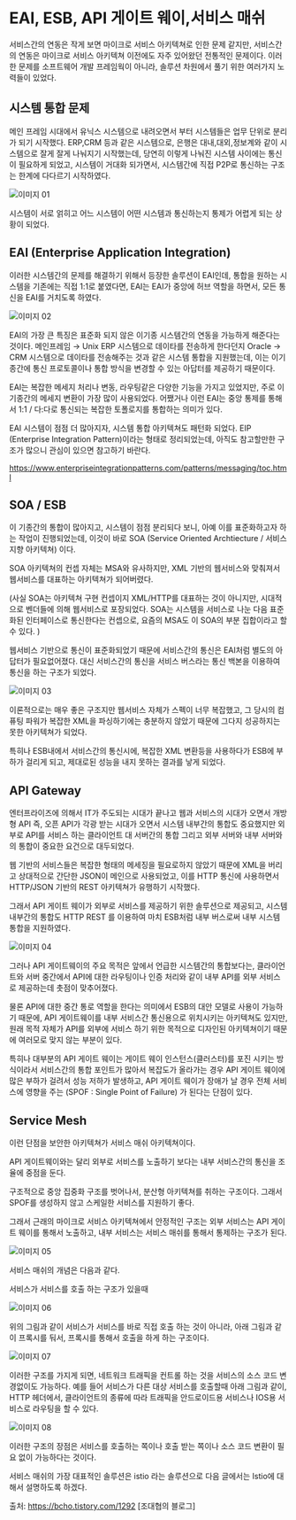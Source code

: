 EAI, ESB, API 게이트 웨이,서비스 매쉬
====================================

서비스간의 연동은 작게 보면 마이크로 서비스 아키텍쳐로 인한 문제 같지만, 
서비스간의 연동은 마이크로 서비스 아키텍쳐 이전에도 자주 있어왔던 전통적인 문제이다. 
이러한 문제를 소프트웨어 개발 프레임웍이 아니라, 솔루션 차원에서 풀기 위한 여러가지 노력들이 있었다.

## 시스템 통합 문제

메인 프레임 시대에서 유닉스 시스템으로 내려오면서 부터 시스템들은 업무 단위로 분리가 되기 시작했다. 
ERP,CRM 등과 같은 시스템으로, 은행은 대내,대외,정보계와 같이 시스템으로 잘게 잘게 나눠지기 시작했는데, 
당연히 이렇게 나눠진 시스템 사이에는 통신이 필요하게 되었고, 시스템이 거대화 되가면서, 
시스템간에 직접 P2P로 통신하는 구조는 한계에 다다르기 시작하였다.  

![이미지 01](images/201907121323-01.png)

시스템이 서로 얽히고 어느 시스템이 어떤 시스템과 통신하는지 통제가 어렵게 되는 상황이 되었다. 

## EAI (Enterprise Application Integration)

이러한 시스템간의 문제를 해결하기 위해서 등장한 솔루션이 EAI인데, 통합을 원하는 시스템을 기존에는 직접 1:1로 붙였다면, 
EAI는 EAI가 중앙에 허브 역할을 하면서, 모든 통신을 EAI를 거치도록 하였다.

![이미지 02](images/201907121323-02.png)

EAI의 가장 큰 특징은 표준화 되지 않은 이기종 시스템간의 연동을 가능하게 해준다는 것이다. 
메인프레임 → Unix ERP 시스템으로 데이타를 전송하게 한다던지 Oracle → CRM 시스템으로 데이타를 전송해주는 것과 같은 시스템 통합을 지원했는데, 
이는 이기종간에 통신 프로토콜이나 통합 방식을 변경할 수 있는 아답터를 제공하기 때문이다. 

EAI는 복잡한 메세지 처리나 변동, 라우팅같은 다양한 기능을 가지고 있었지만, 주로 이 기종간의 메세지 변환이 가장 많이 사용되었다. 
어쨌거나 이런 EAI는 중앙 통제를 통해서 1:1 / 다:다로 통신되는 복잡한 토폴로지를 통합하는 의미가 있다.

EAI 시스템이 점점 더 많아지자, 시스템 통합 아키텍쳐도 패턴화 되었다. 
EIP (Enterprise Integration Pattern)이라는 형태로 정리되었는데, 아직도 참고할만한 구조가 많으니 관심이 있으면 참고하기 바란다. 

https://www.enterpriseintegrationpatterns.com/patterns/messaging/toc.html

## SOA / ESB

이 기종간의 통합이 많아지고, 시스템이 점점 분리되다 보니, 아예 이를 표준화하고자 하는 작업이 진행되었는데, 
이것이 바로 SOA (Service Oriented Archtiecture / 서비스 지향 아키텍쳐) 이다. 

SOA 아키텍쳐의 컨셉 자체는 MSA와 유사하지만, XML 기반의 웹서비스와 맞춰져서 웹서비스를 대표하는 아키텍쳐가 되어버렸다. 

(사실 SOA는 아키텍쳐 구현 컨셉이지 XML/HTTP를 대표하는 것이 아니지만, 시대적으로 벤더들에 의해 웹서비스로 포장되었다. 
SOA는 시스템을 서비스로 나눈 다음 표준화된 인터페이스로 통신한다는 컨셉으로, 요즘의 MSA도 이 SOA의 부분 집합이라고 할 수 있다. )

웹서비스 기반으로 통신이 표준화되었기 때문에 서비스간의 통신은 EAI처럼 별도의 아답터가 필요없어졌다. 
대신 서비스간의 통신을 서비스 버스라는 통신 백본을 이용하여 통신을 하는 구조가 되었다. 

![이미지 03](images/201907121323-03.png)

이론적으로는 매우 좋은 구조지만 웹서비스 자체가 스펙이 너무 복잡했고, 그 당시의 컴퓨팅 파워가 복잡한 XML을 파싱하기에는 충분하지 않았기 때문에 
그다지 성공하지는 못한 아키텍쳐가 되었다. 

특히나 ESB내에서 서비스간의 통신시에, 복잡한 XML 변환등을 사용하다가 ESB에 부하가 걸리게 되고, 제대로된 성능을 내지 못하는 결과를 낳게 되었다.


## API Gateway

엔터프라이즈에 의해서 IT가 주도되는 시대가 끝나고 웹과 서비스의 시대가 오면서 개방형 API 즉, 오픈 API가 각광 받는 시대가 오면서 
시스템 내부간의 통합도 중요했지만 외부로 API를 서비스 하는 클라이언트 대 서버간의 통합 그리고 외부 서버와 내부 서버와의 통합이 
중요한 요건으로 대두되었다.

웹 기반의 서비스들은 복잡한 형태의 메세징을 필요로하지 않았기 때문에 XML을 버리고 상대적으로 간단한 JSON이 메인으로 사용되었고, 
이를 HTTP 통신에 사용하면서 HTTP/JSON 기반의 REST 아키텍쳐가 유행하기 시작했다. 

그래서  API 게이트 웨이가 외부로 서비스를 제공하기 위한 솔루션으로 제공되고, 시스템 내부간의 통합도 HTTP REST 를 이용하여 마치 ESB처럼 
내부 버스로써 내부 시스템 통합을 지원하였다. 

![이미지 04](images/201907121323-04.png)

그러나 API 게이트웨이의 주요 목적은 앞에서 언급한 시스템간의 통합보다는, 클라이언트와 서버 중간에서 API에 대한 라우팅이나 인증 처리와 같이 
내부 API를 외부 서비스로 제공하는데 촛점이 맞추어졌다.

물론 API에 대한 중간 통로 역할을 한다는 의미에서 ESB의 대안 모델로 사용이 가능하기 때문에, 
API 게이트웨이를 내부 서비스간 통신용으로 위치시키는 아키텍쳐도 있지만,  
원래 목적 자체가 API를 외부에 서비스 하기 위한 목적으로 디자인된 아키텍쳐이기 때문에 여러모로 맞지 않는 부분이 있다.

특히나 대부분의 API 게이트 웨이는 게이트 웨이 인스턴스(클러스터)를 포진 시키는 방식이라서 
서비스간의 통합 포인트가 많아서 복잡도가 올라가는 경우 API 게이트 웨이에 많은 부하가 걸려서 성능 저하가 발생하고, 
API 게이트 웨이가 장애가 날 경우 전체 서비스에 영향을 주는 (SPOF : Single Point of Failure) 가 된다는 단점이 있다.  

## Service Mesh

이런 단점을 보안한 아키텍쳐가 서비스 매쉬 아키텍쳐이다. 

API 게이트웨이와는 달리 외부로 서비스를 노출하기 보다는 내부 서비스간의 통신을 조율에 중점을 둔다. 

구조적으로 중앙 집중화 구조를 벗어나서, 분산형 아키텍쳐를 취하는 구조이다. 그래서 SPOF를 생성하지 않고 스케일한 서비스를 지원하기 좋다. 

그래서 근래의 마이크로 서비스 아키텍쳐에서 안정적인 구조는 외부 서비스는 API 게이트 웨이를 통해서 노출하고, 
내부 서비스는 서비스 매쉬를 통해서 통제하는 구조가 된다. 

![이미지 05](images/201907121323-05.png)

서비스 매쉬의 개념은 다음과 같다.

서비스가 서비스를 호출 하는 구조가 있을때

![이미지 06](images/201907121323-06.png)

위의 그림과 같이 서비스가 서비스를 바로 직접 호출 하는 것이 아니라, 아래 그림과 같이 프록시를 둬서, 프록시를 통해서 호출을 하게 하는 구조이다.

![이미지 07](images/201907121323-07.png)

이러한 구조를 가지게 되면, 네트워크 트래픽을 컨트롤 하는 것을 서비스의 소스 코드 변경없이도 가능하다. 
예를 들어 서비스가 다른 대상 서비스를 호출할때 아래 그림과 같이, HTTP 헤더에서, 클라이언트의 종류에 따라 
트래픽을 안드로이드용 서비스나 IOS용 서비스로 라우팅을 할 수 있다. 

![이미지 08](images/201907121323-08.png)

이러한 구조의 장점은 서비스를 호출하는 쪽이나 호출 받는 쪽이나 소스 코드 변환이 필요 없이 가능하다는 것이다. 

서비스 매쉬의 가장 대표적인 솔루션은 istio 라는 솔루션으로 다음 글에서는 Istio에 대해서 설명하도록 하겠다.



출처: https://bcho.tistory.com/1292 [조대협의 블로그]
